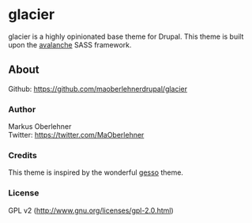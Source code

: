 # glacier
glacier is a highly opinionated base theme for Drupal. This theme is built upon
the [avalanche](https://github.com/avalanchesass/avalanche) SASS framework.

## About
Github: https://github.com/maoberlehnerdrupal/glacier

### Author
Markus Oberlehner  
Twitter: https://twitter.com/MaOberlehner

### Credits
This theme is inspired by the wonderful
[gesso](https://www.drupal.org/project/gesso) theme.

### License
GPL v2 (http://www.gnu.org/licenses/gpl-2.0.html)
